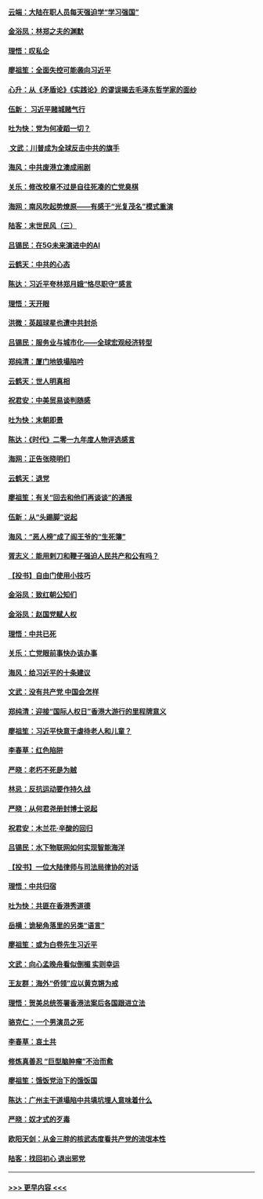 #### [云端：大陆在职人员每天强迫学“学习强国”](../pages/nsc993/n11738735.md?t=12230611) 
#### [金浴凤：林郑之夫的渊默](../pages/nsc993/n11737735.md?t=12230611) 
#### [理悟：叹私企](../pages/nsc993/n11737715.md?t=12230611) 
#### [廖祖笙：全面失控可能袭向习近平](../pages/nsc993/n11737704.md?t=12230611) 
#### [心升：从《矛盾论》《实践论》的谬误揭去毛泽东哲学家的面纱](../pages/nsc993/n11736962.md?t=12230611) 
#### [伍新： 习近平赌城赌气行](../pages/nsc993/n11736929.md?t=12230611) 
#### [吐为快：党为何凌蹈一切？](../pages/nsc993/n11736915.md?t=12230611) 
#### [ 文武：川普成为全球反击中共的旗手](../pages/nsc993/n11736882.md?t=12230611) 
#### [海风：中共废港立澳成闹剧](../pages/nsc993/n11735857.md?t=12230611) 
#### [关乐：修改校章不过是自往死凑的亡党臭棋](../pages/nsc993/n11735097.md?t=12230611) 
#### [海网：南风吹起势燎原——有感于“光复茂名”模式重演](../pages/nsc993/n11732308.md?t=12230611) 
#### [陆客：末世民风（三）](../pages/nsc993/n11732211.md?t=12230611) 
#### [吕锡民：在5G未来演进中的AI](../pages/nsc993/n11730010.md?t=12230611) 
#### [云鹤天：中共的心态](../pages/nsc993/n11729906.md?t=12230611) 
#### [陈达：习近平夸林郑月娥“恪尽职守”感言](../pages/nsc993/n11729881.md?t=12230611) 
#### [理悟：天开眼](../pages/nsc993/n11729699.md?t=12230611) 
#### [洪微：英超球星也遭中共封杀](../pages/nsc993/n11727243.md?t=12230611) 
#### [吕锡民：服务业与城市化——全球宏观经济转型](../pages/nsc993/n11725845.md?t=12230611) 
#### [郑纯清：厦门地铁塌陷吟](../pages/nsc993/n11725813.md?t=12230611) 
#### [云鹤天：世人明真相](../pages/nsc993/n11725621.md?t=12230611) 
#### [祝君安：中美贸易谈判随感](../pages/nsc993/n11725609.md?t=12230611) 
#### [吐为快：末朝即景](../pages/nsc993/n11723365.md?t=12230611) 
#### [陈达：《时代》二零一九年度人物评选感言](../pages/nsc993/n11723337.md?t=12230611) 
#### [海网：正告张晓明们](../pages/nsc993/n11723228.md?t=12230611) 
#### [云鹤天：退党](../pages/nsc993/n11723056.md?t=12230611) 
#### [廖祖笙：有关“回去和他们再谈谈”的通报](../pages/nsc993/n11722442.md?t=12230611) 
#### [伍新：从“头踢脚”说起](../pages/nsc993/n11722429.md?t=12230611) 
#### [海风：“恶人榜”成了阎王爷的“生死簿”](../pages/nsc993/n11722272.md?t=12230611) 
#### [胥志义：能用剌刀和鞭子强迫人民共产和公有吗？](../pages/nsc993/n11720569.md?t=12230611) 
#### [【投书】自由门使用小技巧](../pages/nsc993/n11720180.md?t=12230611) 
#### [金浴凤：致红朝公知们](../pages/nsc993/n11720563.md?t=12230611) 
#### [金浴凤：赵国党赋人权](../pages/nsc993/n11720533.md?t=12230611) 
#### [理悟：中共已死](../pages/nsc993/n11720233.md?t=12230611) 
#### [关乐：亡党眼前事快办该办事](../pages/nsc993/n11719160.md?t=12230611) 
#### [海风：给习近平的十条建议](../pages/nsc993/n11717616.md?t=12230611) 
#### [文武：没有共产党 中国会怎样](../pages/nsc993/n11717584.md?t=12230611) 
#### [郑纯清：迎接“国际人权日”香港大游行的里程牌意义](../pages/nsc993/n11717417.md?t=12230611) 
#### [廖祖笙：习近平快意于虐待老人和儿童？](../pages/nsc993/n11715313.md?t=12230611) 
#### [李春草：红色陷阱](../pages/nsc993/n11715029.md?t=12230611) 
#### [严晓：老朽不死是为贼](../pages/nsc993/n11712910.md?t=12230611) 
#### [林忌：反抗运动要作持久战](../pages/nsc993/n11712623.md?t=12230611) 
#### [严晓：从何君尧册封博士说起](../pages/nsc993/n11712465.md?t=12230611) 
#### [祝君安：木兰花·辛酸的回归](../pages/nsc993/n11712381.md?t=12230611) 
#### [吕锡民：水下物联网如何实现智能海洋](../pages/nsc993/n11711158.md?t=12230611) 
#### [【投书】一位大陆律师与司法局律协的对话](../pages/nsc993/n11709675.md?t=12230611) 
#### [理悟：中共归宿](../pages/nsc993/n11710059.md?t=12230611) 
#### [吐为快：共匪在香港秀道德](../pages/nsc993/n11709979.md?t=12230611) 
#### [岳横：诡秘角落里的另类“语言”](../pages/nsc993/n11709792.md?t=12230611) 
#### [廖祖笙：或为白卷先生习近平](../pages/nsc993/n11708330.md?t=12230611) 
#### [文武：向心孟晚舟看似倒楣 实则幸运](../pages/nsc993/n11708236.md?t=12230611) 
#### [王友群：海外“侨领”应以黄克锵为戒](../pages/nsc993/n11706176.md?t=12230611) 
#### [理悟：贺美总统签署香港法案后各国跟进立法](../pages/nsc993/n11706853.md?t=12230611) 
#### [骆克仁：一个男演员之死](../pages/nsc993/n11706677.md?t=12230611) 
#### [李春草：哀土共](../pages/nsc993/n11706255.md?t=12230611) 
#### [修炼真善忍 “巨型脑肿瘤”不治而愈](../pages/nsc993/n11705340.md?t=12230611) 
#### [廖祖笙：饿饭党治下的饿饭国](../pages/nsc993/n11705085.md?t=12230611) 
#### [陈达：广州主干道塌陷中共填坑埋人意味着什么](../pages/nsc993/n11705046.md?t=12230611) 
#### [严晓：奴才式的歹毒](../pages/nsc993/n11704826.md?t=12230611) 
#### [欧阳天剑：从金三胖的核武态度看共产党的流氓本性](../pages/nsc993/n11702238.md?t=12230611) 
#### [陆客：找回初心 退出邪党](../pages/nsc993/n11702213.md?t=12230611) 

----
#### [ >>> 更早内容 <<< ](../indexes/nsc993-earlier.md)
